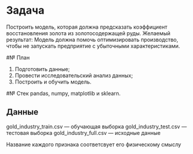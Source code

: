 # Задача
Построить модель, которая  должна предсказать коэффициент восстановления золота из золотосодержащей руды.
Желаемый результат: Модель должна помочь оптимизировать производство, чтобы не запускать предприятие с убыточными характеристиками.

#№ План
1. Подготовить данные;
2. Провести исследовательский анализ данных;
3. Построить и обучить модель.

#№ Стек
pandas, numpy, matplotlib и sklearn.

## Данные
gold_industry_train.csv — обучающая выборка
gold_industry_test.csv — тестовая выборка
gold_industry_full.csv — исходные данные

Название каждого признака соответсвует его физическому смыслу
